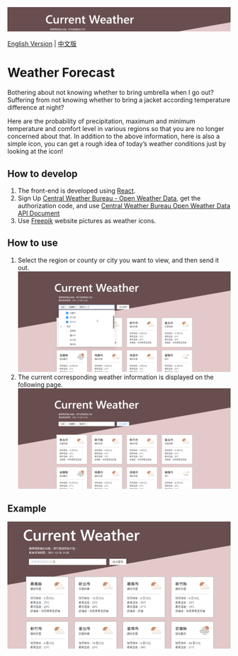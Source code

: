 ![image](https://github.com/sherry-huang/weather/blob/main/banner.png)

[English Version](https://github.com/sherry-huang/weather/blob/main/README.md) | [中文版](https://github.com/sherry-huang/weather/blob/main/README.zh-TW.md)

# Weather Forecast

Bothering about not knowing whether to bring umbrella when I go out?
Suffering from not knowing whether to bring a jacket according temperature difference at night?

Here are the probability of precipitation, maximum and minimum temperature and comfort level in various regions so that you are no longer concerned about that.
In addition to the above information, here is also a simple icon, you can get a rough idea of ​​today’s weather conditions just by looking at the icon!

## How to develop

1. The front-end is developed using [React](https://zh-hant.reactjs.org/).
2. Sign Up [Central Weather Bureau - Open Weather Data](https://opendata.cwb.gov.tw/index), get the authorization code, and use [Central Weather Bureau Open Weather Data API Document](https://opendata.cwb.gov.tw/dist/opendata-swagger.html)
3. Use [Freepik](https://www.freepik.com/) website pictures as weather icons.

## How to use

1. Select the region or county or city you want to view, and then send it out.
![image](https://github.com/sherry-huang/weather/blob/main/select.png)
2. The current corresponding weather information is displayed on the following page.
![image](https://github.com/sherry-huang/weather/blob/main/result.png)

## Example

![gif](https://github.com/sherry-huang/weather/blob/main/introduction.gif)